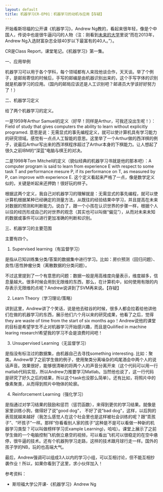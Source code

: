```yaml
---
layout: default
title: 机器学习CR-EP01：机器学习的动机与应用【存疑】
---
```

开始看斯坦福的公开课《机器学习》，Andrew Ng教的，看起来很年轻，像是个中国人，传说中也是很牛逼闪闪的人物（注：刚看到[未来的大学](http://blog.renren.com/share/250444366/16554017245?from=0101010202&ref=hotnewsfeed&sfet=102&fin=0&fid=24043898897&ff_id=250444366&platform=0&expose_time=1383196480)里说“而在2013年，Andrew Ng入选财富杂志全球40岁以下最富有的40人。”）。

CR是Class Report，课堂笔记。《机器学习》第一集。

一、应用举例

机器学习可以用于各个学科，每个领域都有人来找他谈合作，天天谈。举了个例子，是邮局寄信的时候后，手写的邮编是由机器识别出来的，这个手写字体的识别就是机器学习的应用。（国内的邮局应该还是人工识别吧？邮递员大学该好好努力了！）

二、机器学习定义

给了两个机器学习的定义。

一是1959年Arthur Samuel的定义（好早！同样是Arthur，可我还没出生呢！）：Field of study that gives computers the ability to learn without explicitly programed. 意思是说：无需显式的事先编程定义，就可以使计算机具有学习能力的研究领域。感觉有一点点人工智能的意思。这里举了一个Arthur做的西洋棋的例子，说最后Arthur写出来的西洋棋程序超过了Arthur本身的下棋能力。让人想起了很久之前IBM的“深蓝”电脑与棋王的对决。

二是1998年Tom Mitchell的定义（貌似经典的机器学习书就是他的那本吧）：A computer program is said to learn from experience E with respect to some task T and performance mesure P, if its performance on T, as measured by P, can improve with experience E. 这个定义看起来严格了一点，像是数学定义似的，关键是听起来还押韵！很好玩的样子。

根据这两个定义，我自己对机器学习的理解就是：无需显式的事先编程，就可以使计算机根据某种已经确定的测量方法，从既往的经验结果中学习，并且提高在未来对数据的预测和判断能力。说白了，跟一个小孩在认识世界的步骤一样，根据个人以往的经历形成自己的对世界的观念（其实也可以叫做“偏见”），从而对未来未知的数据或事件可以进行更加准确的判断和识别。

三、机器学习的主要范围

主要有四个。

1. Supervised learning（有监督学习）

是指从已知训练集分类/答案的数据集中进行学习。比如：房价预测（回归问题）、良性/恶性肿瘤分类（离散数据的分类问题）。

不过这里提到了一个有意思的问题：数据一般是用高维度向量表示，维度越多，信息量越大。很多时候会用到无限维的东西，那么，在计算机中，如何使用有限的内存表示无限维的点呢？Andrew说讲到了SVM再来说。【存疑】

2. Learn Theory（学习理论/策略）

讲到这里，Andrew讲了个笑话，说是他去硅谷的时候，很多人都会拉着给他讲他们在做的机器学习的东西，展示他们六个月以来的研究成果，他看了之后，觉得they are waste of time from the start of six months ago！Andrew说他的课堂的目标是希望学生不止对机器学习开始感兴趣，而且是Quilified in machine learing research!希望我的学习不会是浪费时间吧！

3. Unsupervised Learning（无监督学习）

是指没有标注过的数据集，由机器自己去寻找something interesting. 比如：聚类。Andrew举了之前学生做的例子，使用聚类分离噪杂的鸡尾酒会中两个人的说话声音。效果很好，能够很清晰的将两个人的声音分离开来（这个代码可以用一行matlab代码实现，所以Andrew力推要学习Matlab。当然他也说了，这一行代码是研究了好久之后的结果，所以这个task也没那么简单）。还有比如，将照片中的像素聚类，从而得到照片中物体的轮廓。

4. Reinforcement Learning（强化学习）

是指通过对学习结果的鼓励和惩罚（惩罚函数），来得到更优的学习结果。就像是家里训练小狗，做得好了说"good dog"， 不好了说"bad dog"，这样，以后狗的表现就越来越好（我怎么感觉人在这个社会里也是这样被社会训练的呢？跟“乖孩子”、“坏孩子”一样。那样“你看看别人家的孩子”这种是不是可以看做一种新的机器学习类型？可以叫做榜样学习(Example Learning)，哈哈）。课堂上展示了之前学生做的一个电脑控制飞机倒立悬空的视频，可以看出飞机可以很稳定的在空中悬停，很牛逼的技术。还有个机器狗学习走路，这样的技术跟月球行走一样。国外的孩子学的NB，玩的也高端大气。

最后，Andrew强调可以组成3人以内的学习小组，可以互相讨论，但不能互相抄袭作业！所以，如果你看到了这里，求小伙伴加入！

参考资料：

* 斯坦福大学公开课-《机器学习》Andrew Ng